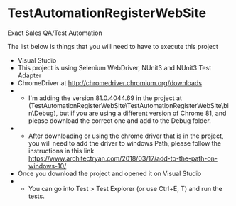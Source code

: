 # TestAutomationRegisterWebSite
Exact Sales QA/Test Automation

The list below is things that you will need to have to execute this project
- Visual Studio
- This project is using Selenium WebDriver, NUnit3 and NUnit3 Test Adapter
- ChromeDriver at http://chromedriver.chromium.org/downloads 
- - I'm adding the version 81.0.4044.69 in the project at (TestAutomationRegisterWebSite\TestAutomationRegisterWebSite\bin\Debug), but if you are using a different version of Chrome 81, and please download the correct one and add to the Debug folder.
- - After downloading or using the chrome driver that is in the project, you will need to add the driver to windows Path, please follow the instructions in this link https://www.architectryan.com/2018/03/17/add-to-the-path-on-windows-10/
- Once you download the project and opened it on Visual Studio
- - You can go into Test > Test Explorer (or use Ctrl+E, T) and run the tests.
